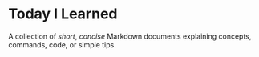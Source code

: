# Today I Learned

A collection of *short*, *concise* Markdown documents explaining concepts,
commands, code, or simple tips.
